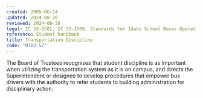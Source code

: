 ```yaml
---
created: 2005-06-14
updated: 2024-08-26
reviewed: 2024-08-26
legal: IC 33-1501, IC 33-1509, Standards for Idaho School Buses Operations (SISBO)
reference: Student Handbook
title: Transportation Discipline
code: "0702.57"
---
```


The Board of Trustees recognizes that student discipline is as important when utilizing the transportation system as it is on campus, and directs the Superintendent or designee to develop procedures that empower bus drivers with the authority to refer students to building administration for disciplinary action.
